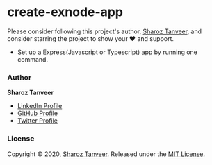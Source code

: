 # create-exnode-app

Please consider following this project's author, [Sharoz Tanveer](https://github.com/ShahrozTanveer), and consider starring the project to show your :heart: and support.

- Set up a Express(Javascript or Typescript) app by running one command.

### Author

**Sharoz Tanveer**

- [LinkedIn Profile](https://www.linkedin.com/in/sharoztanveer/)
- [GitHub Profile](https://github.com/ShahrozTanveer)
- [Twitter Profile](https://twitter.com/saadtanveer3121)

### License

Copyright © 2020, [Sharoz Tanveer](https://github.com/ShahrozTanveer).
Released under the [MIT License](LICENSE).
